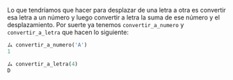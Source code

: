  Lo que tendríamos que hacer para desplazar de una letra a otra es convertir esa letra a un número y luego convertir a letra la suma de ese número y el desplazamiento. Por suerte ya tenemos `convertir_a_numero` y `convertir_a_letra` que hacen lo siguiente:

```python
ム convertir_a_numero('A')
1

ム convertir_a_letra(4)
D
```
